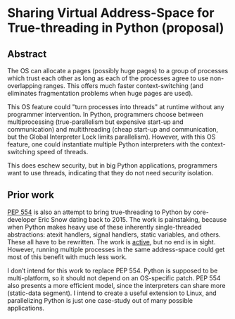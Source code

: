 # Sharing Virtual Address-Space for True-threading in Python (proposal)
## Abstract
The OS can allocate a pages (possibly huge pages) to a group of
processes which trust each other as long as each of the processes
agree to use non-overlapping ranges. This offers much faster
context-switching (and eliminates fragmentation problems when huge
pages are used).

This OS feature could "turn processes into threads" at runtime without
any programmer intervention. In Python, programmers choose between
multiprocessing (true-parallelism but expensive start-up and
communication) and multithreading (cheap start-up and communication,
but the Global Interpreter Lock limits parallelism). However, with
this OS feature, one could instantiate multiple Python interpreters
with the context-switching speed of threads.

This does eschew security, but in big Python applications, programmers
want to use threads, indicating that they do not need security
isolation.

## Prior work

[PEP 554][2] is also an attempt to bring true-threading to Python by
core-developer Eric Snow dating back to 2015. The work is painstaking,
because when Python makes heavy use of these inherently
single-threaded abstractions: atexit handlers, signal handlers, static
variables, and others. These all have to be rewritten. The work is
[active][1], but no end is in sight. However, running multiple
processes in the same address-space could get most of this benefit
with much less work.

I don’t intend for this work to replace PEP 554. Python is supposed to
be multi-platform, so it should not depend on an OS-specific
patch. PEP 554 also presents a more efficient model, since the
interpreters can share more (static-data segment). I intend to create
a useful extension to Linux, and parallelizing Python is just one
case-study out of many possible applications.

[1]: https://github.com/ericsnowcurrently/multi-core-python/projects
[2]: https://www.python.org/dev/peps/pep-0554/
